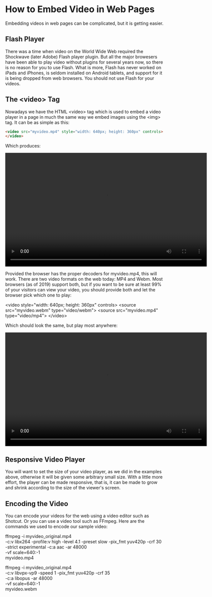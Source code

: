 # How to Embed Video in Web Pages

Embedding videos in web pages can be complicated, but it is getting easier.

## Flash Player

There was a time when video on the World Wide Web required the Shockwave (later
Adobe) Flash player plugin. But all the major browesers have been able to play
video without plugins for several years now, so there is no reason for you to
use Flash. What is more, Flash has never worked on iPads and iPhones, is seldom
installed on Android tablets, and support for it is being dropped from web
browsers. You should not use Flash for your videos.

## The &lt;video&gt; Tag

Nowadays we have the HTML &lt;video&gt; tag which is used to embed a video
player in a page in much the same way we embed images using the &lt;img&gt;
tag. It can be as simple as this:

```html
<video src="myvideo.mp4" style="width: 640px; height: 360px" controls>
</video>
```

Which produces:

  <video src="myvideo.mp4" style="width: 640px; height: 360px" controls>
  </video>

Provided the browser has the proper decoders for myvideo.mp4, this will work.
There are two video formats on the web today: MP4 and Webm. Most browsers (as
of 2019) support both, but if you want to be sure at least 99% of your visitors
can view your video, you should provide both and let the browser pick which
one to play:

  &lt;video style="width: 640px; height: 360px" controls&gt;
    &lt;source src="myvideo.webm" type="video/webm"&gt;
    &lt;source src="myvideo.mp4" type="video/mp4"&gt;
  &lt;/video&gt;

Which should look the same, but play most anywhere:

  <video style="width: 640px; height: 360px" controls>
    <source src="myvideo.webm" type="video/webm">
    <source src="myvideo.mp4" type="video/mp4">
 </video>

## Responsive Video Player

You will want to set the size of your video player, as we did in the
examples above, otherwise it will be given some arbitrary small size.
With a little more effort, the player can be made responsive, that
is, it can be made to grow and shrink according to the size of the
viewer's screen.

## Encoding the Video

You can encode your videos for the web using a video editor such as
Shotcut. Or you can use a video tool such as FFmpeg. Here are the
commands we used to encode our sample video:

 ffmpeg -i myvideo_original.mp4 \
  -c:v libx264 -profile:v high -level 4.1 -preset slow -pix_fmt yuv420p -crf 30 \
  -strict experimental -c:a aac -ar 48000 \
  -vf scale=640:-1 \
  myvideo.mp4

 ffmpeg -i myvideo_original.mp4 \
  -c:v libvpx-vp9 -speed 1 -pix_fmt yuv420p -crf 35 \
  -c:a libopus -ar 48000 \
  -vf scale=640:-1 \
  myvideo.webm

